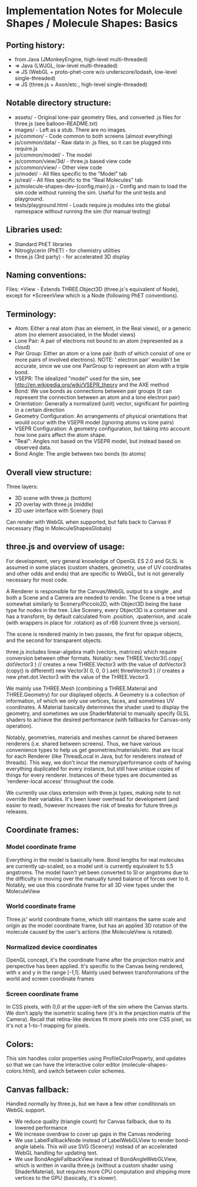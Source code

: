 # Implementation Notes for Molecule Shapes / Molecule Shapes: Basics

## Porting history:

- from Java (JMonkeyEngine, high-level multi-threaded)
- => Java (LWJGL, low-level multi-threaded)
- => JS (WebGL + proto-phet-core w/o underscore/lodash, low-level single-threaded)
- => JS (three.js + Axon/etc., high-level single-threaded)

## Notable directory structure:

- assets/ - Original lone-pair geometry files, and converted .js files for three.js (see balloon-README.txt)
- images/ - Left as a stub. There are no images.
- js/common/ - Code common to both screens (almost everything)
- js/common/data/ - Raw data in .js files, so it can be plugged into require.js
- js/common/model/ - The model
- js/common/view/3d/ - three.js based view code
- js/common/view/ - Other view code
- js/model/ - All files specific to the "Model" tab
- js/real/ - All files specific to the "Real Molecules" tab
- js/molecule-shapes-dev-{config,main}.js - Config and main to load the sim code without running the sim. Useful for the
  unit tests and playground.
- tests/playground.html - Loads require.js modules into the global namespace without running the sim (for manual
  testing)

## Libraries used:

- Standard PhET libraries
- Nitroglycerin (PhET) - for chemistry utilities
- three.js (3rd party) - for accelerated 3D display

## Naming conventions:

Files:
*View - Extends THREE.Object3D (three.js's equivalent of Node), except for *ScreenView which is a Node (following PhET
conventions).

## Terminology:

- Atom: Either a real atom (has an element, in the Real views), or a generic atom (no element associated, in the Model
  views)
- Lone Pair: A pair of electrons not bound to an atom (represented as a cloud)
- Pair Group: Either an atom or a lone pair (both of which consist of one or more pairs of involved electrons). NOTE: '
  electron pair' wouldn't be accurate, since we use one PairGroup to represent an atom with a triple bond.
- VSEPR: The idealized "model" used for the sim, see http://en.wikipedia.org/wiki/VSEPR_theory and the AXE method
- Bond: We use bonds as connections between pair groups (it can represent the connection between an atom and a lone
  electron pair)
- Orientation: Generally a normalized (unit) vector, significant for pointing in a certain direction
- Geometry Configuration: An arrangements of physical orientations that would occur with the VSEPR model (ignoring atoms
  vs lone pairs)
- VSEPR Configuration: A geometry configuration, but taking into account how lone pairs affect the atom shape.
- "Real": Angles not based on the VSEPR model, but instead based on observed data.
- Bond Angle: The angle between two bonds (to atoms)

## Overall view structure:

Three layers:

- 3D scene with three.js (bottom)
- 2D overlay with three.js (middle)
- 2D user interface with Scenery (top)

Can render with WebGL when supported, but falls back to Canvas if necessary (flag in MoleculeShapesGlobals)

## three.js and overview of usage:

For development, very general knowledge of OpenGL ES 2.0 and GLSL is assumed in some places (custom shaders, geometry,
use of UV coordinates and other odds and ends) that are specific to WebGL, but is not generally necessary for most code.

A Renderer is responsible for the Canvas/WebGL output to a single <canvas>, and both a Scene and a Camera are needed to
render. The Scene is a tree setup somewhat similarly to Scenery/Piccolo2D, with Object3D being the base type for nodes
in the tree. Like Scenery, every Object3D is a container and has a transform, by default calculated from .position,
.quaternion, and .scale (with wrappers in place for .rotation) as of r68 (current three.js version).

The scene is rendered mainly in two passes, the first for opaque objects, and the second for transparent objects.

three.js includes linear-algebra math (vectors, matrices) which require conversion between other formats. Notably:
new THREE.Vector3().copy( dotVector3 ) // creates a new THREE.Vector3 with the value of dotVector3 (copy() is
different!)
new Vector3( 0, 0, 0 ).set( threeVector3 ) // creates a new phet.dot.Vector3 with the value of the THREE.Vector3.

We mainly use THREE.Mesh (combining a THREE.Material and THREE.Geometry) for our displayed objects. A Geometry is a
collection of information, of which we only use vertices, faces, and sometimes UV coordinates. A Material basically
determines the shader used to display the geometry, and sometimes we use ShaderMaterial to manually specify GLSL shaders
to achieve the desired performance (with fallbacks for Canvas-only operation).

Notably, geometries, materials and meshes cannot be shared between renderers (i.e. shared between screens). Thus, we
have various convenience types to help us get geometries/materials/etc. that are local for each Renderer (like
ThreadLocal in Java, but for renderers instead of threads). This way, we don't incur the memory/performance costs of
having everything duplicated for every instance, but still have unique copies of things for every renderer. Instances of
these types are documented as 'renderer-local access' throughout the code.

We currently use class extension with three.js types, making note to not override their variables. It's been lower
overhead for development (and easier to read), however increases the risk of breaks for future three.js releases.

## Coordinate frames:

### Model coordinate frame

Everything in the model is basically here. Bond lengths for real molecules are currently up-scaled, so a model unit is
currently equivalent to 5.5 angstroms. The model hasn't yet been converted to SI or angstroms due to the difficulty in
moving over the manually tuned balance of forces over to it. Notably, we use this coordinate frame for all 3D view types
under the MoleculeView

### World coordinate frame

Three.js' world coordinate frame, which still maintains the same scale and origin as the model coordinate frame, but has
an applied 3D rotation of the molecule caused by the user's actions (the MoleculeView is rotated).

### Normalized device coordinates

OpenGL concept, it's the coordinate frame after the projection matrix and perspective has been applied. It's specific to
the Canvas being rendered, with x and y in the range
[-1,1]. Mainly used between transformations of the world and screen coordinate frames

### Screen coordinate frame

In CSS pixels, with 0,0 at the upper-left of the sim where the Canvas starts. We don't apply the isometric scaling
here (it's in the projection matrix of the Camera). Recall that retina-like devices fit more pixels into one CSS pixel,
so it's not a 1-to-1 mapping for pixels.

## Colors:

This sim handles color properties using ProfileColorProperty, and updates so that we can have the interactive color
editor (molecule-shapes-colors.html), and switch between color schemes.

## Canvas fallback:

Handled normally by three.js, but we have a few other conditionals on WebGL support.

- We reduce quality (triangle count) for Canvas fallback, due to its lowered performance
- We increase overdraw to cover up gaps in the Canvas rendering
- We use LabelFallbackNode instead of LabelWebGLView to render bond-angle labels. This will use SVG (Scenery) instead of
  an accelerated WebGL handling for updating text.
- We use BondAngleFallbackView instead of BondAngleWebGLView, which is written in vanilla three.js (without a custom
  shader using ShaderMaterial), but requires more CPU computation and shipping more vertices to the GPU
  (basically, it's slower).